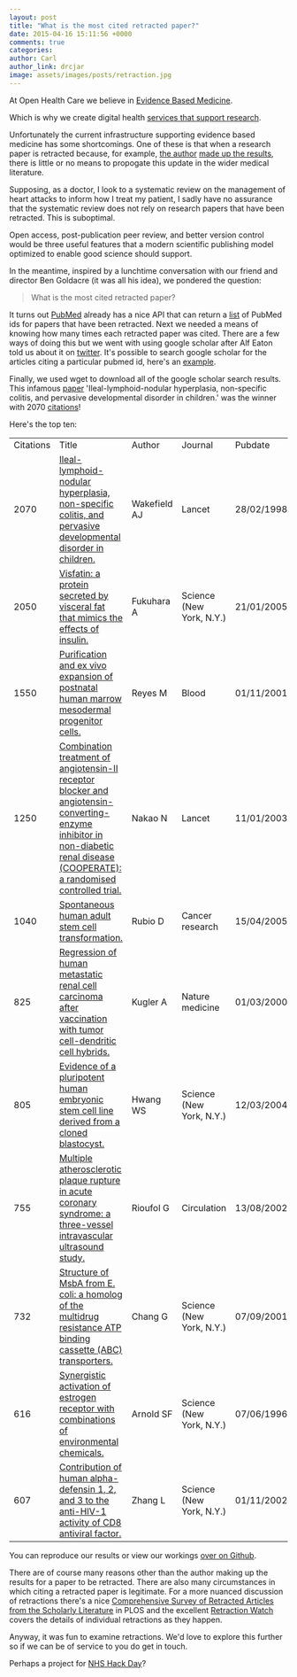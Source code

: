 ```yaml
---
layout: post
title: "What is the most cited retracted paper?"
date: 2015-04-16 15:11:56 +0000
comments: true
categories:
author: Carl
author_link: drcjar
image: assets/images/posts/retraction.jpg 
---
```


At Open Health Care we believe in
[Evidence Based Medicine](http://en.wikipedia.org/wiki/Evidence-based_medicine).

Which is why we create digital health [services that support research](https://github.com/openhealthcare/opal-research).

Unfortunately the current infrastructure supporting evidence based medicine has some shortcomings. One of these is that
when a research paper is retracted because, for example, [the author](http://en.wikipedia.org/wiki/Hwang_Woo-suk)
[made up the results](http://en.wikipedia.org/wiki/Scientific_misconduct), there is little or no means 
to propogate this update in the wider medical literature.

Supposing, as a doctor, I look to a systematic review on the management of heart attacks to inform how I treat my patient, 
I sadly have no assurance that the systematic review does not rely on research papers that have been retracted. This is suboptimal.

Open access, post-publication peer review, and better version control would be three useful features that a modern scientific 
publishing model optimized to enable good science should support.

In the meantime, inspired by a lunchtime conversation with our friend and director Ben Goldacre (it was all his idea),
we pondered the question:

<blockquote class="custom-quote"><p><i class="fa fa-question fa-3x"></i>
What is the most cited retracted paper?
</p></blockquote>

It turns out [PubMed](http://www.pubmed.gov) already has a nice API that can return a 
[list](http://eutils.ncbi.nlm.nih.gov/entrez/eutils/esearch.fcgi?db=pubmed&retmode=json&retmax=10000&term=%22retracted%20publication%22) 
of PubMed ids for papers that have been retracted. Next we needed a means of knowing how many times each retracted paper was cited. 
There are a few ways of doing this but we went with using google scholar after Alf Eaton told us about it on 
[twitter](https://twitter.com/invisiblecomma/status/582904870644113408). It's possible to search google scholar for the articles 
citing a particular pubmed id, here's an [example](https://scholar.google.com/scholar?cites=http://www.ncbi.nlm.nih.gov/pubmed/19336536).

Finally, we used wget to download all of the google scholar search results.  This infamous 
[paper](http://www.thelancet.com/journals/lancet/article/PIIS0140-6736%2897%2911096-0/abstract) 'Ileal-lymphoid-nodular hyperplasia, 
non-specific colitis, and pervasive developmental disorder in children.' was the winner with 
2070 [citations](https://scholar.google.com/scholar?cites=http://www.ncbi.nlm.nih.gov/pubmed/9500320)!

Here's the top ten:

<table class="table table-striped">
<tbody><tr><td>Citations</td>
<td colspan="2">Title</td>
<td>Author</td>
<td>Journal</td>
<td>Pubdate</td>
</tr>
<tr><td>2070</td>
<td colspan="2"><a href="https://scholar.google.com/scholar?cites=http://www.ncbi.nlm.nih.gov/pubmed/9500320">
Ileal-lymphoid-nodular hyperplasia, non-specific colitis, and pervasive developmental disorder in children.
</a>
</td>
<td>Wakefield AJ</td>
<td>Lancet</td>
<td>28/02/1998</td>
</tr>
<tr><td>2050</td>
<td colspan="2">
<a href="https://scholar.google.com/scholar?cites=http://www.ncbi.nlm.nih.gov/pubmed/15604363">
Visfatin: a protein secreted by visceral fat that mimics the effects of insulin.
</a>
</td>
<td>Fukuhara A</td>
<td>Science (New York, N.Y.)</td>
<td>21/01/2005</td>
</tr>
<tr><td>1550</td>
<td colspan="2">
<a href="https://scholar.google.com/scholar?cites=http://www.ncbi.nlm.nih.gov/pubmed/11675329">
Purification and ex vivo expansion of postnatal human marrow mesodermal progenitor cells.
</a>
</td>
<td>Reyes M</td>
<td>Blood</td>
<td>01/11/2001</td>
</tr>
<tr><td>1250</td>
<td colspan="2">
<a href="https://scholar.google.com/scholar?cites=http://www.ncbi.nlm.nih.gov/pubmed/12531578">
Combination treatment of angiotensin-II receptor blocker and angiotensin-converting-enzyme inhibitor in non-diabetic renal disease (COOPERATE): a randomised controlled trial.
</a>
</td>
<td>Nakao N</td>
<td>Lancet</td>
<td>11/01/2003</td>
</tr>
<tr><td>1040</td>
<td colspan="2">
<a href="https://scholar.google.com/scholar?cites=http://www.ncbi.nlm.nih.gov/pubmed/15833829">
Spontaneous human adult stem cell transformation.
</a>
</td>
<td>Rubio D</td>
<td>Cancer research</td>
<td>15/04/2005</td>
</tr>
<tr><td>825</td>
<td colspan="2">
<a href="https://scholar.google.com/scholar?cites=http://www.ncbi.nlm.nih.gov/pubmed/10700237">
Regression of human metastatic renal cell carcinoma after vaccination with tumor cell-dendritic cell hybrids.
</a>
</td>
<td>Kugler A</td>
<td>Nature medicine</td>
<td>01/03/2000</td>
</tr>
<tr><td>805</td>
<td colspan="2">
<a href="https://scholar.google.com/scholar?cites=http://www.ncbi.nlm.nih.gov/pubmed/14963337">
Evidence of a pluripotent human embryonic stem cell line derived from a cloned blastocyst.
</a>
</td>
<td>Hwang WS</td>
<td>Science (New York, N.Y.)</td>
<td>12/03/2004</td>
</tr>
<tr><td>755</td>
<td colspan="2">
<a href="https://scholar.google.com/scholar?cites=http://www.ncbi.nlm.nih.gov/pubmed/12176951">
Multiple atherosclerotic plaque rupture in acute coronary syndrome: a three-vessel intravascular ultrasound study.
</a>
</td>
<td>Rioufol G</td>
<td>Circulation</td>
<td>13/08/2002</td>
</tr>
<tr><td>732</td>
<td colspan="2">
<a href="https://scholar.google.com/scholar?cites=http://www.ncbi.nlm.nih.gov/pubmed/11546864">
Structure of MsbA from E. coli: a homolog of the multidrug resistance ATP binding cassette (ABC) transporters.
<a/>
</td>
<td>Chang G</td>
<td>Science (New York, N.Y.)</td>
<td>07/09/2001</td>
</tr>
<tr><td>616</td>
<td colspan="2">
<a href="https://scholar.google.com/scholar?cites=http://www.ncbi.nlm.nih.gov/pubmed/8633243">
Synergistic activation of estrogen receptor with combinations of environmental chemicals.
</a>
</td>
<td>Arnold SF</td>
<td>Science (New York, N.Y.)</td>
<td>07/06/1996</td>
</tr>
<tr><td>607</td>
<td colspan="2">
<a href="https://scholar.google.com/scholar?cites=http://www.ncbi.nlm.nih.gov/pubmed/12351674">
Contribution of human alpha-defensin 1, 2, and 3 to the anti-HIV-1 activity of CD8 antiviral factor.
</a>
</td>
<td>Zhang L</td>
<td>Science (New York, N.Y.)</td>
<td>01/11/2002</td>
</tr>
</tbody></table>

You can reproduce our results or view our workings [over on Github](https://github.com/davidmiller/retractions).

There are of course many reasons other than the author making up the results for a paper to be retracted. There are also many circumstances 
in which citing a retracted paper is legitimate. For a more nuanced discussion of retractions there's a nice [Comprehensive Survey of 
Retracted Articles from the Scholarly Literature](http://journals.plos.org/plosone/article?id=10.1371/journal.pone.0044118) in PLOS and the 
excellent [Retraction Watch](http://retractionwatch.com/) covers the details of individual retractions as they happen.

Anyway, it was fun to examine retractions. We'd love to explore this further so if we can be of service to you do get in touch.

Perhaps a project for [NHS Hack Day](http://www.nhshackday.com)?
